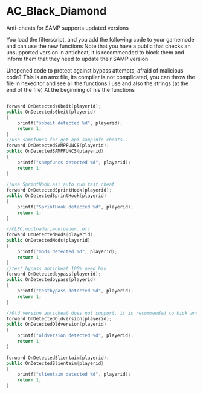 # AC_Black_Diamond
Anti-cheats for SAMP supports updated versions

You load the filterscript, and you add the following code to your gamemode and can use the new functions
Note that you have a public that checks an unsupported version in anticheat, it is recommended to block them and inform them that they need to update their SAMP version

Unopened code to protect against bypass attempts, afraid of malicious code? This is an amx file, its compiler is not complicated, you can throw the file in hexeditor and see all the functions I use and also the strings (at the end of the file)
At the beginning of his the functions

```cpp

forward OnDetecteds0beit(playerid);
public OnDetecteds0beit(playerid)
{
    printf("sobeit detected %d", playerid);
    return 1;
}
//use sampfuncs for get api sampinfo cheats..
forward OnDetectedSAMPFUNCS(playerid);
public OnDetectedSAMPFUNCS(playerid)
{
    printf("sampfuncs detected %d", playerid);
    return 1;
}

//use SprintHook.asi auto run fast cheat
forward OnDetectedSprintHook(playerid);
public OnDetectedSprintHook(playerid)
{
    printf("SprintHook detected %d", playerid);
    return 1;
}

//CLEO,modloader,modloader..etc
forward OnDetectedMods(playerid);
public OnDetectedMods(playerid)
{
    printf("mods detected %d", playerid);
    return 1;
}
//test bypass anticheat 100% need ban
forward OnDetectedbypass(playerid);
public OnDetectedbypass(playerid)
{
    printf("testbypass detected %d", playerid);
    return 1;
}

//Old version anticheat does not support, it is recommended to kick and ask to update the SAMP version
forward OnDetectedOldversion(playerid);
public OnDetectedOldversion(playerid)
{
    printf("oldversion detected %d", playerid);
    return 1;
}

forward OnDetectedSlientaim(playerid);
public OnDetectedSlientaim(playerid)
{
    printf("slientaim detected %d", playerid);
    return 1;
}

```

